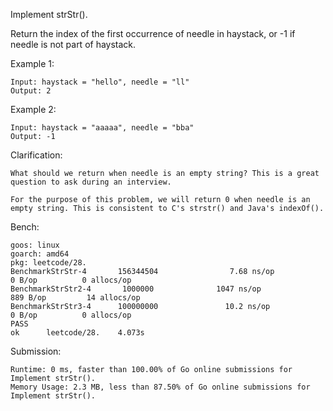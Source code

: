 Implement strStr().

Return the index of the first occurrence of needle in haystack, or -1 if needle is not part of haystack.

Example 1:

    Input: haystack = "hello", needle = "ll"
    Output: 2

Example 2:
    
    Input: haystack = "aaaaa", needle = "bba"
    Output: -1

Clarification:

    What should we return when needle is an empty string? This is a great question to ask during an interview.
    
    For the purpose of this problem, we will return 0 when needle is an empty string. This is consistent to C's strstr() and Java's indexOf().

Bench:

    goos: linux
    goarch: amd64
    pkg: leetcode/28.
    BenchmarkStrStr-4       156344504                7.68 ns/op            0 B/op          0 allocs/op
    BenchmarkStrStr2-4       1000000              1047 ns/op             889 B/op         14 allocs/op
    BenchmarkStrStr3-4      100000000               10.2 ns/op             0 B/op          0 allocs/op
    PASS
    ok      leetcode/28.    4.073s

    
Submission:

    Runtime: 0 ms, faster than 100.00% of Go online submissions for Implement strStr().
    Memory Usage: 2.3 MB, less than 87.50% of Go online submissions for Implement strStr().